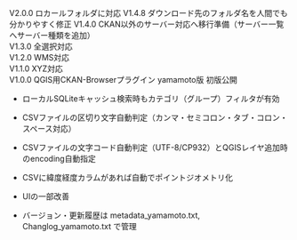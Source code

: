 V2.0.0 ロカールフォルダに対応
V1.4.8 ダウンロード先のフォルダ名を人間でも分かりやすく修正
V1.4.0 CKAN以外のサーバー対応へ移行準備（サーバー一覧へサーバー種類を追加）  
V1.3.0 全選択対応  
V1.2.0 WMS対応  
V1.1.0 XYZ対応  
V1.0.0 QGIS用CKAN-Browserプラグイン yamamoto版 初版公開  
- ローカルSQLiteキャッシュ検索時もカテゴリ（グループ）フィルタが有効
- CSVファイルの区切り文字自動判定（カンマ・セミコロン・タブ・コロン・スペース対応）
- CSVファイルの文字コード自動判定（UTF-8/CP932）とQGISレイヤ追加時のencoding自動指定
- CSVに緯度経度カラムがあれば自動でポイントジオメトリ化
- UIの一部改善

- バージョン・更新履歴は metadata_yamamoto.txt, Changlog_yamamoto.txt で管理
